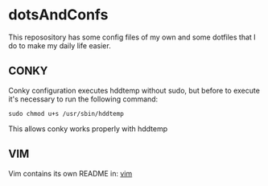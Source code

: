 # dotsAndConfs

This reposository has some config files of my own and some dotfiles that I do to make my daily life easier.

## CONKY
Conky configuration executes hddtemp without sudo, but before to execute it's necessary to run the following command: 
```
sudo chmod u+s /usr/sbin/hddtemp
``` 
This allows conky works properly with hddtemp

## VIM
Vim contains its own README in: [vim](vim/)
